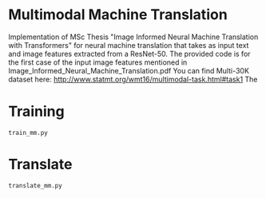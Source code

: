   # Multimodal Machine Translation

  Implementation of MSc Thesis "Image Informed Neural Machine Translation with Transformers" for neural machine translation that takes as input text and image features extracted     from a ResNet-50. The provided code is for the first case of the input image features mentioned in Image_Informed_Neural_Machine_Translation.pdf
  You can find Multi-30K dataset here: http://www.statmt.org/wmt16/multimodal-task.html#task1
  The 
  
  
  # Training
  `train_mm.py`
 
  # Translate
  `translate_mm.py`
